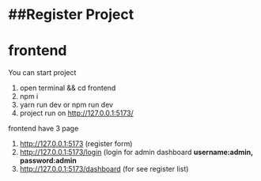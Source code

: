 ##Register Project
=== 
frontend
=== 
You can start project
1. open terminal && cd frontend
2. npm i
3. yarn run dev or npm run dev
4. project run on http://127.0.0.1:5173/

frontend have 3 page
1. http://127.0.0.1:5173 (register form)
2. http://127.0.0.1:5173/login (login for admin dashboard **username:admin, password:admin**
3. http://127.0.0.1:5173/dashboard (for see register list)
